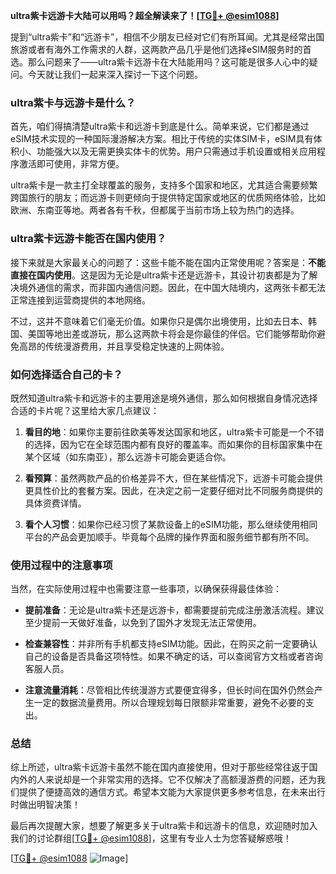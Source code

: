 **ultra紫卡远游卡大陆可以用吗？超全解读来了！[[TG💪+ @esim1088](https://t.me/s/esim1088)]**

提到“ultra紫卡”和“远游卡”，相信不少朋友已经对它们有所耳闻。尤其是经常出国旅游或者有海外工作需求的人群，这两款产品几乎是他们选择eSIM服务时的首选。那么问题来了——ultra紫卡远游卡在大陆能用吗？这可能是很多人心中的疑问。今天就让我们一起来深入探讨一下这个问题。

### ultra紫卡与远游卡是什么？

首先，咱们得搞清楚ultra紫卡和远游卡到底是什么。简单来说，它们都是通过eSIM技术实现的一种国际漫游解决方案。相比于传统的实体SIM卡，eSIM具有体积小、功能强大以及无需更换实体卡的优势。用户只需通过手机设置或相关应用程序激活即可使用，非常方便。

ultra紫卡是一款主打全球覆盖的服务，支持多个国家和地区，尤其适合需要频繁跨国旅行的朋友；而远游卡则更倾向于提供特定国家或地区的优质网络体验，比如欧洲、东南亚等地。两者各有千秋，但都属于当前市场上较为热门的选择。

### ultra紫卡远游卡能否在国内使用？

接下来就是大家最关心的问题了：这些卡能不能在国内正常使用呢？答案是：**不能直接在国内使用**。这是因为无论是ultra紫卡还是远游卡，其设计初衷都是为了解决境外通信的需求，而非国内通信问题。因此，在中国大陆境内，这两张卡都无法正常连接到运营商提供的本地网络。

不过，这并不意味着它们毫无价值。如果你只是偶尔出境使用，比如去日本、韩国、美国等地出差或游玩，那么这两款卡将会是你最佳的伴侣。它们能够帮助你避免高昂的传统漫游费用，并且享受稳定快速的上网体验。

### 如何选择适合自己的卡？

既然知道ultra紫卡和远游卡的主要用途是境外通信，那么如何根据自身情况选择合适的卡片呢？这里给大家几点建议：

1. **看目的地**：如果你主要前往欧美等发达国家和地区，ultra紫卡可能是一个不错的选择，因为它在全球范围内都有良好的覆盖率。而如果你的目标国家集中在某个区域（如东南亚），那么远游卡可能会更适合你。
   
2. **看预算**：虽然两款产品的价格差异不大，但在某些情况下，远游卡可能会提供更具性价比的套餐方案。因此，在决定之前一定要仔细对比不同服务商提供的具体资费详情。

3. **看个人习惯**：如果你已经习惯了某款设备上的eSIM功能，那么继续使用相同平台的产品会更加顺手。毕竟每个品牌的操作界面和服务细节都有所不同。

### 使用过程中的注意事项

当然，在实际使用过程中也需要注意一些事项，以确保获得最佳体验：

- **提前准备**：无论是ultra紫卡还是远游卡，都需要提前完成注册激活流程。建议至少提前一天做好准备，以免到了国外才发现无法正常使用。
  
- **检查兼容性**：并非所有手机都支持eSIM功能。因此，在购买之前一定要确认自己的设备是否具备这项特性。如果不确定的话，可以查阅官方文档或者咨询客服人员。

- **注意流量消耗**：尽管相比传统漫游方式要便宜得多，但长时间在国外仍然会产生一定的数据流量费用。所以合理规划每日限额非常重要，避免不必要的支出。

### 总结

综上所述，ultra紫卡远游卡虽然不能在国内直接使用，但对于那些经常往返于国内外的人来说却是一个非常实用的选择。它不仅解决了高额漫游费的问题，还为我们提供了便捷高效的通信方式。希望本文能为大家提供更多参考信息，在未来出行时做出明智决策！

最后再次提醒大家，想要了解更多关于ultra紫卡和远游卡的信息，欢迎随时加入我们的讨论群组[[TG💪+ @esim1088](https://t.me/s/esim1088)]，这里有专业人士为您答疑解惑哦！

[[TG💪+ @esim1088](https://t.me/s/esim1088) ![Image](https://i.postimg.cc/4NQfJmqS/Snipaste-2025-05-13-00-14-12.png)]